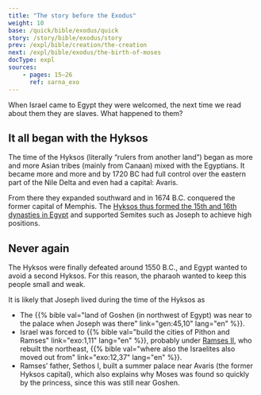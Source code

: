 ```yaml
---
title: "The story before the Exodus"
weight: 10
base: /quick/bible/exodus/quick
story: /story/bible/exodus/story
prev: /expl/bible/creation/the-creation
next: /expl/bible/exodus/the-birth-of-moses
docType: expl
sources:
    - pages: 15–26
      ref: sarna_exo
---
```


When Israel came to Egypt they were welcomed, the next time we read about them they are slaves. What happened to them?

## It all began with the Hyksos

<a name="31f6"></a>
The time of the Hyksos (literally “rulers from another land”) began as more and more Asian tribes (mainly from Canaan) mixed with the Egyptians. It became more and more and by 1720 BC had full control over the eastern part of the Nile Delta and even had a capital: Avaris.

From there they expanded southward and in 1674 B.C. conquered the former capital of Memphis. The [Hyksos thus formed the 15th and 16th dynasties in Egypt](https://en.wikipedia.org/wiki/Second_Intermediate_Period_of_Egypt) and supported Semites such as Joseph to achieve high positions.

## Never again

<a name="dc6a"></a>
The Hyksos were finally defeated around 1550 B.C., and Egypt wanted to avoid a second Hyksos. For this reason, the pharaoh wanted to keep this people small and weak.

It is likely that Joseph lived during the time of the Hyksos as

- The {{% bible val="land of Goshen (in northwest of Egypt) was near to the palace when Joseph was there" link="gen:45,10" lang="en" %}}.
- Israel was forced to {{% bible val="build the cities of Pithon and Ramses" link="exo:1,11" lang="en" %}}, probably under [Ramses II](https://en.wikipedia.org/wiki/Ramesses_II), who rebuilt the northeast, {{% bible val="where also the Israelites also moved out from" link="exo:12,37" lang="en" %}}.
- Ramses’ father, Sethos I, built a summer palace near Avaris (the former Hyksos capital), which also explains why Moses was found so quickly by the princess, since this was still near Goshen.
